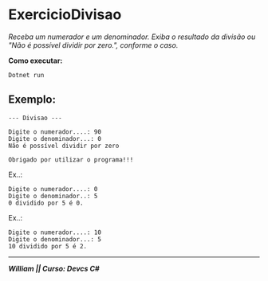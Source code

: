 # ExercicioDivisao
*Receba um numerador e um denominador. Exiba o resultado da divisão ou "Não é possível dividir por zero.", conforme o caso.*

**Como executar:**
```
Dotnet run
```
## **Exemplo:**
```
--- Divisao ---

Digite o numerador....: 90
Digite o denominador...: 0
Não é possível dividir por zero

Obrigado por utilizar o programa!!!
```
Ex..:
```
Digite o numerador....: 0
Digite o denominador..: 5
0 dividido por 5 é 0.
```
Ex..:
```
Digite o numerador....: 10
Digite o denominador...: 5
10 dividido por 5 é 2.
```
---
**_William || Curso: Devcs C#_**